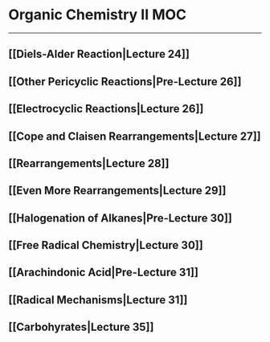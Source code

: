 # Organic Chemistry II MOC
---
## [[Diels-Alder Reaction|Lecture 24]]
## [[Other Pericyclic Reactions|Pre-Lecture 26]]
## [[Electrocyclic Reactions|Lecture 26]]
## [[Cope and Claisen Rearrangements|Lecture 27]]
## [[Rearrangements|Lecture 28]]
## [[Even More Rearrangements|Lecture 29]]
## [[Halogenation of Alkanes|Pre-Lecture 30]]
## [[Free Radical Chemistry|Lecture 30]]
## [[Arachindonic Acid|Pre-Lecture 31]]
## [[Radical Mechanisms|Lecture 31]]
## [[Carbohyrates|Lecture 35]]